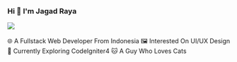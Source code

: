 ### Hi 👋 I'm Jagad Raya
![](https://komarev.com/ghpvc/?username=ZenthicMC)<br><br>
🌐 A Fullstack Web Developer From Indonesia
🖼️ Interested On UI/UX Design
📖 Currently Exploring CodeIgniter4
🐱 A Guy Who Loves Cats



<!--
**ZenthicMC/ZenthicMC** is a ✨ _special_ ✨ repository because its `README.md` (this file) appears on your GitHub profile.

Here are some ideas to get you started:

- 🔭 I’m currently working on ...
- 🌱 I’m currently learning ...
- 👯 I’m looking to collaborate on ...
- 🤔 I’m looking for help with ...
- 💬 Ask me about ...
- 📫 How to reach me: ...
- 😄 Pronouns: ...
- ⚡ Fun fact: ...
-->
